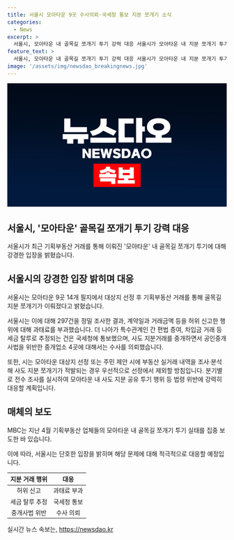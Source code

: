 ```yaml
---
title: 서울시 모아타운 9곳 수사의뢰·국세청 통보 지분 쪼개기 소식
categories:
  - News
excerpt: >
  서울시, 모아타운 내 골목길 쪼개기 투기 강력 대응 서울시가 모아타운 내 지분 쪼개기 투기에 대해 강력 대응을 밝히며, 297건의 골목길 지분 거래를 정밀 조사한 결과 허위 신고로 인한 과태료 부과 및 세금 탈루 의심 사례에 대해 국세청에 통보하였습니다. 또한 중개업소들에 대한 수사 의뢰를 할 계획이며, 향후 모아타운 대상지 선정 시 부동산 실거래 내역을 우선적으로 고려할 방침이라고 밝혔습니다. MBC는 이에 앞서 모아타운 내의 골목길 쪼개기 투기를 보도한 바 있습니다.
feature_text: >
  서울시, 모아타운 내 골목길 쪼개기 투기 강력 대응 서울시가 모아타운 내 지분 쪼개기 투기에 대해 강력 대응을 밝히며, 297건의 골목길 지분 거래를 정밀 조사한 결과 허위 신고로 인한 과태료 부과 및 세금 탈루 의심 사례에 대해 국세청에 통보하였습니다. 또한 중개업소들에 대한 수사 의뢰를 할 계획이며, 향후 모아타운 대상지 선정 시 부동산 실거래 내역을 우선적으로 고려할 방침이라고 밝혔습니다. MBC는 이에 앞서 모아타운 내의 골목길 쪼개기 투기를 보도한 바 있습니다.
image: '/assets/img/newsdao_breakingnews.jpg'
---
```


<p><img src="/assets/img/newsdao_breakingnews.jpg" alt="ranknews 속보" /></p>

<h2>서울시, '모아타운' 골목길 쪼개기 투기 강력 대응</h2>

<p>서울시가 최근 기획부동산 거래를 통해 이뤄진 '모아타운' 내 골목길 쪼개기 투기에 대해 강경한 입장을 밝혔습니다. </p>

<h2>서울시의 강경한 입장 밝히며 대응</h2>

<p data-ke-size="size16">서울시는 모아타운 9곳 14개 필지에서 대상지 선정 후 기획부동산 거래를 통해 골목길 지분 쪼개기가 이뤄졌다고 밝혔습니다.</p>

<p>서울시는 이에 대해 297건을 정밀 조사한 결과, 계약일과 거래금액 등을 허위 신고한 행위에 대해 과태료를 부과했습니다. 더 나아가 특수관계인 간 편법 증여, 차입금 거래 등 세금 탈루로 추정되는 건은 국세청에 통보했으며, 사도 지분거래를 중개하면서 공인중개사법을 위반한 중개업소 4곳에 대해서는 수사를 의뢰했습니다.</p>

<p>또한, 시는 모아타운 대상지 선정 또는 주민 제안 시에 부동산 실거래 내역을 조사·분석해 사도 지분 쪼개기가 적발되는 경우 우선적으로 선정에서 제외할 방침입니다. 분기별로 전수 조사를 실시하여 모아타운 내 사도 지분 공유 투기 행위 등 법령 위반에 강력히 대응할 계획입니다.</p>

<h2>매체의 보도</h2>

<p data-ke-size="size16">MBC는 지난 4월 기획부동산 업체들의 모아타운 내 골목길 쪼개기 투기 실태를 집중 보도한 바 있습니다.</p>

<p>이에 따라, 서울시는 단호한 입장을 밝히며 해당 문제에 대해 적극적으로 대응할 예정입니다.</p>

<table>
<thead>
<tr>
<th style="text-align: center;">지분 거래 행위</th>
<th style="text-align: center;">대응</th>
</tr>
</thead>
<tbody>
<tr>
<td style="text-align: center;">허위 신고</td>
<td style="text-align: center;">과태료 부과</td>
</tr>
<tr>
<td style="text-align: center;">세금 탈루 추정</td>
<td style="text-align: center;">국세청 통보</td>
</tr>
<tr>
<td style="text-align: center;">중개사법 위반</td>
<td style="text-align: center;">수사 의뢰</td>
</tr>
</tbody>
</table>
실시간 뉴스 속보는, <a href="https://newsdao.kr" rel="dofollow">https://newsdao.kr</a>


